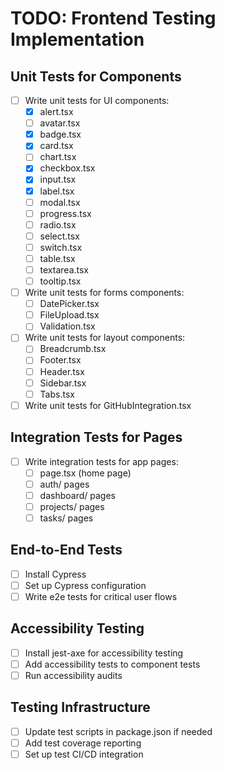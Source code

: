 # TODO: Frontend Testing Implementation

## Unit Tests for Components
- [ ] Write unit tests for UI components:
  - [x] alert.tsx
  - [ ] avatar.tsx
  - [x] badge.tsx
  - [x] card.tsx
  - [ ] chart.tsx
  - [x] checkbox.tsx
  - [x] input.tsx
  - [x] label.tsx
  - [ ] modal.tsx
  - [ ] progress.tsx
  - [ ] radio.tsx
  - [ ] select.tsx
  - [ ] switch.tsx
  - [ ] table.tsx
  - [ ] textarea.tsx
  - [ ] tooltip.tsx
- [ ] Write unit tests for forms components:
  - [ ] DatePicker.tsx
  - [ ] FileUpload.tsx
  - [ ] Validation.tsx
- [ ] Write unit tests for layout components:
  - [ ] Breadcrumb.tsx
  - [ ] Footer.tsx
  - [ ] Header.tsx
  - [ ] Sidebar.tsx
  - [ ] Tabs.tsx
- [ ] Write unit tests for GitHubIntegration.tsx

## Integration Tests for Pages
- [ ] Write integration tests for app pages:
  - [ ] page.tsx (home page)
  - [ ] auth/ pages
  - [ ] dashboard/ pages
  - [ ] projects/ pages
  - [ ] tasks/ pages

## End-to-End Tests
- [ ] Install Cypress
- [ ] Set up Cypress configuration
- [ ] Write e2e tests for critical user flows

## Accessibility Testing
- [ ] Install jest-axe for accessibility testing
- [ ] Add accessibility tests to component tests
- [ ] Run accessibility audits

## Testing Infrastructure
- [ ] Update test scripts in package.json if needed
- [ ] Add test coverage reporting
- [ ] Set up test CI/CD integration
